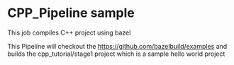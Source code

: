 # CPP_Pipeline sample
This job compiles C++ project using bazel 


This Pipeline will checkout the https://github.com/bazelbuild/examples and
builds the cpp_tutorial/stage1 project which is a sample hello world project
